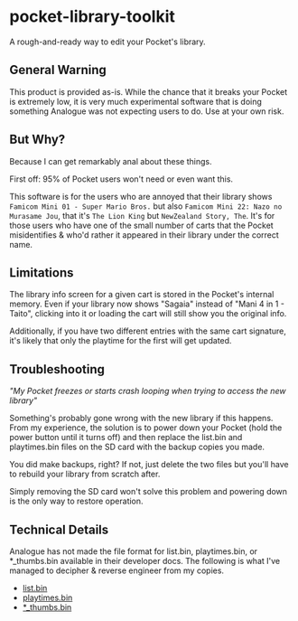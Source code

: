 # pocket-library-toolkit

A rough-and-ready way to edit your Pocket's library.

## General Warning

This product is provided as-is. While the chance that it breaks your Pocket is extremely low, it is very much
experimental software that is doing something Analogue was not expecting users to do. Use at your own risk.

## But Why?

Because I can get remarkably anal about these things.

First off: 95% of Pocket users won't need or even want this.

This software is for the users who are annoyed that their library shows `Famicom Mini 01 - Super Mario Bros.` but also
`Famicom Mini 22: Nazo no Murasame Jou`, that it's `The Lion King` but `NewZealand Story, The`. It's for those users who
have one of the small number of carts that the Pocket misidentifies & who'd rather it appeared in their library under
the correct name.

## Limitations

The library info screen for a given cart is stored in the Pocket's internal memory. Even if your library
now shows "Sagaia" instead of "Mani 4 in 1 - Taito", clicking into it or loading the cart will still show you the
original info.

Additionally, if you have two different entries with the same cart signature, it's likely that only the playtime for the
first will get updated.

## Troubleshooting

_"My Pocket freezes or starts crash looping when trying to access the new library"_

Something's probably gone wrong with the new library if this happens. From my experience, the solution is to power down
your Pocket (hold the power button until it turns off) and then replace the list.bin and playtimes.bin files on the SD
card with the backup copies you made.

You did make backups, right? If not, just delete the two files but you'll have to rebuild
your library from scratch after.

Simply removing the SD card won't solve this problem and powering down is the only way to restore operation.

## Technical Details

Analogue has not made the file format for list.bin, playtimes.bin, or *_thumbs.bin available in their developer docs.
The following is what I've managed to decipher & reverse engineer from my copies.

* [list.bin](./docs/list.md)
* [playtimes.bin](./docs/playtimes.md)
* [*_thumbs.bin](./docs/thumbs.md)

